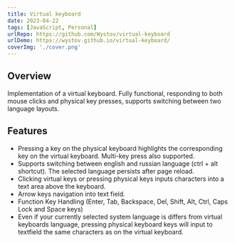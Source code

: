```yaml
---
title: Virtual keyboard
date: 2023-04-22
tags: [JavaScript, Personal]
urlRepo: https://github.com/Wystov/virtual-keyboard
urlDemo: https://wystov.github.io/virtual-keyboard/
coverImg: './cover.png'
---
```


## Overview

Implementation of a virtual keyboard. Fully functional, responding to both mouse clicks and physical key presses, supports switching between two language layouts.

## Features

- Pressing a key on the physical keyboard highlights the corresponding key on the virtual keyboard. Multi-key press also supported.
- Supports switching between english and russian language (ctrl + alt shortcut). The selected language persists after page reload.
- Clicking virtual keys or pressing physical keys inputs characters into a text area above the keyboard.
- Arrow keys navigation into text field.
- Function Key Handling (Enter, Tab, Backspace, Del, Shift, Alt, Ctrl, Caps Lock and Space keys)
- Even if your currently selected system language is differs from virtual keyboards language, pressing physical keyboard keys will input to textfield the same characters as on the virtual keyboard.
